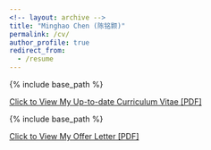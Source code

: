 ```yaml
---
<!-- layout: archive -->
title: "Minghao Chen (陈铭颢)"
permalink: /cv/
author_profile: true
redirect_from:
  - /resume
---
```


{% include base_path %}

[Click to View My Up-to-date Curriculum Vitae [PDF]](http://goatman1.github.io/files/OfferCollection-M.Chen.pdf)

<!-- <embed src="http://goatman1.github.io/files/Minghao-Chen-CV-2020.pdf" width="650" height="1800" type='application/pdf'> -->

{% include base_path %}


[Click to View My Offer Letter [PDF]](http://goatman1.github.io/files/OfferCollection-M.Chen.pdf)



<!-- <embed src="http://goatman1.github.io/files/OfferCollection-M.Chen.pdf" width="650" height="1800" type='application/pdf'> -->
